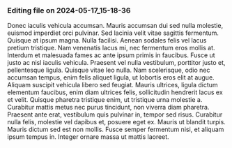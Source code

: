 

### Editing file on 2024-05-17_15-18-36

Donec iaculis vehicula accumsan. Mauris accumsan dui sed nulla molestie, euismod imperdiet orci pulvinar. Sed lacinia velit vitae sagittis fermentum. Quisque at ipsum magna. Nulla facilisi. Aenean sodales felis vel lacus pretium tristique. Nam venenatis lacus mi, nec fermentum eros mollis at. Interdum et malesuada fames ac ante ipsum primis in faucibus. Fusce ut justo ac nisl iaculis vehicula. Praesent vel nulla vestibulum, porttitor justo et, pellentesque ligula. Quisque vitae leo nulla. Nam scelerisque, odio nec accumsan tempus, enim felis aliquet ligula, ut lobortis eros elit at augue. Aliquam suscipit vehicula libero sed feugiat. Mauris ultrices, ligula dictum elementum faucibus, enim diam ultrices felis, sollicitudin hendrerit lacus ex et velit. Quisque pharetra tristique enim, ut tristique urna molestie a.
Curabitur mattis metus nec purus tincidunt, non viverra diam pharetra. Praesent ante erat, vestibulum quis pulvinar in, tempor sed risus. Curabitur nulla felis, molestie vel dapibus et, posuere eget ex. Mauris ut blandit turpis. Mauris dictum sed est non mollis. Fusce semper fermentum nisi, et aliquam ipsum tempus in. Integer ornare massa ut mattis laoreet.


